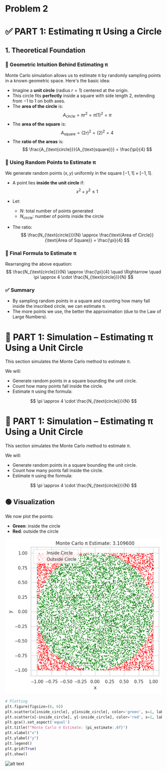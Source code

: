 # Problem 2
# ✅ PART 1: Estimating π Using a Circle

## 1. Theoretical Foundation

### 🔹 Geometric Intuition Behind Estimating π

Monte Carlo simulation allows us to estimate π by randomly sampling points in a known geometric space. Here's the basic idea:

- Imagine a **unit circle** (radius $r=1$) centered at the origin.
- This circle fits **perfectly** inside a square with side length 2, extending from $-1$ to $1$ on both axes.
- The **area of the circle** is:
  $$
  A_{\text{circle}} = \pi r^2 = \pi (1)^2 = \pi
  $$
- The **area of the square** is:
  $$
  A_{\text{square}} = (2r)^2 = (2)^2 = 4
  $$
- The **ratio of the areas** is:
  $$
  \frac{A_{\text{circle}}}{A_{\text{square}}} = \frac{\pi}{4}
  $$

### 🔹 Using Random Points to Estimate π

We generate random points $(x, y)$ uniformly in the square $[-1, 1] \times [-1, 1]$.

- A point lies **inside the unit circle** if:
  $$
  x^2 + y^2 \leq 1
  $$
- Let:
  - $N$: total number of points generated  
  - $N_{\text{circle}}$: number of points inside the circle

- The ratio:
  $$
  \frac{N_{\text{circle}}}{N} \approx \frac{\text{Area of Circle}}{\text{Area of Square}} = \frac{\pi}{4}
  $$

### 🔹 Final Formula to Estimate π

Rearranging the above equation:
$$
\frac{N_{\text{circle}}}{N} \approx \frac{\pi}{4} \quad \Rightarrow \quad \pi \approx 4 \cdot \frac{N_{\text{circle}}}{N}
$$

### ✅ Summary

- By sampling random points in a square and counting how many fall inside the inscribed circle, we can estimate π.
- The more points we use, the better the approximation (due to the Law of Large Numbers).


# 🧪 PART 1: Simulation – Estimating π Using a Unit Circle

This section simulates the Monte Carlo method to estimate π.

We will:

- Generate random points in a square bounding the unit circle.
- Count how many points fall inside the circle.
- Estimate π using the formula:

$$
\pi \approx 4 \cdot \frac{N_{\text{circle}}}{N}
$$

# 🧪 PART 1: Simulation – Estimating π Using a Unit Circle

This section simulates the Monte Carlo method to estimate π.

We will:

- Generate random points in a square bounding the unit circle.
- Count how many points fall inside the circle.
- Estimate π using the formula:

$$
\pi \approx 4 \cdot \frac{N_{\text{circle}}}{N}
$$

## 🟢 Visualization

We now plot the points:
- **Green**: inside the circle  
- **Red**: outside the circle

![alt text](image-5.png)
```python
# Plotting
plt.figure(figsize=(6, 6))
plt.scatter(x[inside_circle], y[inside_circle], color='green', s=1, label='Inside Circle')
plt.scatter(x[~inside_circle], y[~inside_circle], color='red', s=1, label='Outside Circle')
plt.gca().set_aspect('equal')
plt.title(f"Monte Carlo π Estimate: {pi_estimate:.6f}")
plt.xlabel("x")
plt.ylabel("y")
plt.legend()
plt.grid(True)
plt.show()
````
![alt text](image-6.png)